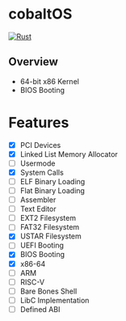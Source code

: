 # cobaltOS

[![Rust](https://github.com/CobaltKernel/cobaltOS/actions/workflows/rust.yml/badge.svg)](https://github.com/CobaltKernel/cobaltOS/actions/workflows/rust.yml)

## Overview

- 64-bit x86 Kernel
- BIOS Booting


# Features

- [x] PCI Devices
- [x] Linked List Memory Allocator 
- [ ] Usermode
- [x] System Calls
- [ ] ELF Binary Loading
- [ ] Flat Binary Loading
- [ ] Assembler
- [ ] Text Editor
- [ ] EXT2 Filesystem
- [ ] FAT32 Filesystem
- [x] USTAR Filesystem
- [ ] UEFI Booting
- [x] BIOS Booting
- [x] x86-64
- [ ] ARM
- [ ] RISC-V
- [ ] Bare Bones Shell
- [ ] LibC Implementation
- [ ] Defined ABI
